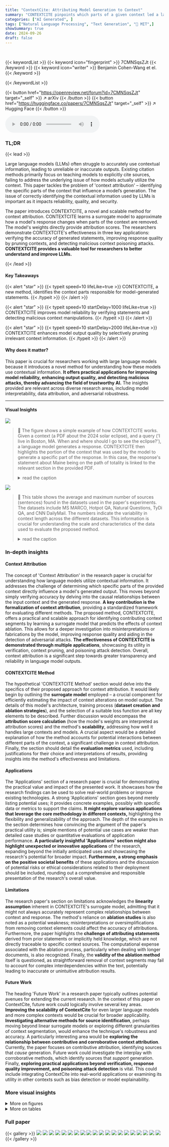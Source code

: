 ```yaml
---
title: "ContextCite: Attributing Model Generation to Context"
summary: "CONTEXTCITE pinpoints which parts of a given context led a language model to generate a specific statement, improving model verification and response quality."
categories: ["AI Generated", ]
tags: ["Natural Language Processing", "Text Generation", "🏢 MIT",]
showSummary: true
date: 2024-09-26
draft: false
---
```


<br>

{{< keywordList >}}
{{< keyword icon="fingerprint" >}} 7CMNSqsZJt {{< /keyword >}}
{{< keyword icon="writer" >}} Benjamin Cohen-Wang et el. {{< /keyword >}}
 
{{< /keywordList >}}

{{< button href="https://openreview.net/forum?id=7CMNSqsZJt" target="_self" >}}
↗ arXiv
{{< /button >}}
{{< button href="https://huggingface.co/papers/7CMNSqsZJt" target="_self" >}}
↗ Hugging Face
{{< /button >}}



<audio controls>
    <source src="https://ai-paper-reviewer.com/7CMNSqsZJt/podcast.wav" type="audio/wav">
    Your browser does not support the audio element.
</audio>


### TL;DR


{{< lead >}}

Large language models (LLMs) often struggle to accurately use contextual information, leading to unreliable or inaccurate outputs.  Existing citation methods primarily focus on teaching models to explicitly cite sources, failing to address the underlying issue of how models actually utilize the context. This paper tackles the problem of 'context attribution' – identifying the specific parts of the context that influence a model’s generation.  The issue of correctly identifying the contextual information used by LLMs is important as it impacts reliability, quality, and security. 

The paper introduces CONTEXTCITE, a novel and scalable method for context attribution. CONTEXTCITE learns a surrogate model to approximate how a model's response changes when parts of the context are removed.  The model's weights directly provide attribution scores.  The researchers demonstrate CONTEXTCITE's effectiveness in three key applications: verifying the accuracy of generated statements, improving response quality by pruning contexts, and detecting malicious context poisoning attacks.  **CONTEXTCITE provides a valuable tool for researchers to better understand and improve LLMs.**

{{< /lead >}}


#### Key Takeaways

{{< alert "star" >}}
{{< typeit speed=10 lifeLike=true >}} CONTEXTCITE, a new method, identifies the context parts responsible for model-generated statements. {{< /typeit >}}
{{< /alert >}}

{{< alert "star" >}}
{{< typeit speed=10 startDelay=1000 lifeLike=true >}} CONTEXTCITE improves model reliability by verifying statements and detecting malicious context manipulations. {{< /typeit >}}
{{< /alert >}}

{{< alert "star" >}}
{{< typeit speed=10 startDelay=2000 lifeLike=true >}} CONTEXTCITE enhances model output quality by selectively pruning irrelevant context information. {{< /typeit >}}
{{< /alert >}}

#### Why does it matter?
This paper is crucial for researchers working with large language models because it introduces a novel method for understanding how these models use contextual information.  **It offers practical applications for improving model reliability, enhancing output quality, and detecting malicious attacks, thereby advancing the field of trustworthy AI.** The insights provided are relevant across diverse research areas, including model interpretability, data attribution, and adversarial robustness.

------
#### Visual Insights



![](https://ai-paper-reviewer.com/7CMNSqsZJt/figures_1_1.jpg)

> 🔼 The figure shows a simple example of how CONTEXTCITE works. Given a context (a PDF about the 2024 solar eclipse), and a query ('I live in Boston, MA. When and where should I go to see the eclipse?'), a language model generates a response.  CONTEXTCITE then highlights the portion of the context that was used by the model to generate a specific part of the response. In this case, the response's statement about Maine being on the path of totality is linked to the relevant section in the provided PDF.
> <details>
> <summary>read the caption</summary>
> Figure 1: CONTEXTCITE. Our context attribution method, CONTEXTCITE, traces any specified generated statement back to the parts of the context that are responsible for it.
> </details>





![](https://ai-paper-reviewer.com/7CMNSqsZJt/tables_13_1.jpg)

> 🔼 This table shows the average and maximum number of sources (sentences) found in the datasets used in the paper's experiments. The datasets include MS MARCO, Hotpot QA, Natural Questions, TyDi QA, and CNN DailyMail.  The numbers indicate the variability in context length across the different datasets. This information is crucial for understanding the scale and characteristics of the data used to evaluate the proposed method.
> <details>
> <summary>read the caption</summary>
> Table 1: The average and maximum numbers of sources (in this case, sentences) among the up to 1,000 randomly sampled examples from each of the datasets we consider.
> </details>





### In-depth insights


#### Context Attribution
The concept of 'Context Attribution' in the research paper is crucial for understanding how language models utilize contextual information.  It addresses the challenge of determining which specific parts of the provided context directly influence a model's generated output. This moves beyond simply verifying accuracy by delving into the causal relationships between the input context and the generated response. **A key contribution is the formalization of context attribution**, providing a standardized framework for evaluating different methods. The proposed method, CONTEXTCITE, offers a practical and scalable approach for identifying contributing context segments by learning a surrogate model that predicts the effects of context ablation.  This allows for a deeper investigation into misinterpretations or fabrications by the model, improving response quality and aiding in the detection of adversarial attacks. **The effectiveness of CONTEXTCITE is demonstrated through multiple applications**, showcasing its utility in verification, context pruning, and poisoning attack detection.  Overall, context attribution is a significant step towards greater transparency and reliability in language model outputs.

#### CONTEXTCITE Method
The hypothetical 'CONTEXTCITE Method' section would delve into the specifics of their proposed approach for context attribution.  It would likely begin by outlining the **surrogate model** employed – a crucial component for efficiently estimating the impact of context alterations on model output. The details of this model's architecture, training process (**dataset creation and ablation strategies**), and the selection of a suitable loss function are all key elements to be described.  Further discussion would encompass the **attribution score calculation** (how the model's weights are interpreted as attribution scores) and the method's **scalability**, addressing how well it handles large contexts and models. A crucial aspect would be a detailed explanation of how the method accounts for potential interactions between different parts of the context, a significant challenge in context attribution.  Finally, the section should detail the **evaluation metrics** used, including justifications for their choice and interpretations of results, providing insights into the method's effectiveness and limitations.

#### Applications
The 'Applications' section of a research paper is crucial for demonstrating the practical value and impact of the presented work.  It showcases how the research findings can be used to solve real-world problems or improve existing technologies. A strong 'Applications' section goes beyond merely listing potential uses; it provides concrete examples, possibly with specific data or metrics to support the claims.  **It might explore various applications that leverage the core methodology in different contexts,** highlighting the flexibility and generalizability of the approach. The depth of the examples in the section determines how convincing the argument of the paper's practical utility is; simple mentions of potential use cases are weaker than detailed case studies or quantitative evaluations of application performance.  **A particularly insightful 'Applications' section might also highlight unexpected or innovative applications** of the research, expanding beyond the initially anticipated uses and showcasing the research's potential for broader impact.  **Furthermore, a strong emphasis on the positive societal benefits** of these applications and the discussion of potential risks or ethical considerations related to their deployment should be included, rounding out a comprehensive and responsible presentation of the research's overall value.

#### Limitations
The research paper's section on limitations acknowledges the **linearity assumption** inherent in CONTEXTCITE's surrogate model, admitting that it might not always accurately represent complex relationships between context and response.  The method's reliance on **ablation studies** is also noted as a potential weakness; misinterpretations or oversimplifications from removing context elements could affect the accuracy of attributions.  Furthermore, the paper highlights the **challenge of attributing statements** derived from prior statements or implicitly held knowledge, which are not directly traceable to specific context sources.  The computational expense associated with the ablation process, particularly when dealing with longer documents, is also recognized.  Finally, the **validity of the ablation method** itself is questioned, as straightforward removal of context segments may fail to account for complex interdependencies within the text, potentially leading to inaccurate or unintuitive attribution results.

#### Future Work
The heading 'Future Work' in a research paper typically outlines potential avenues for extending the current research.  In the context of this paper on ContextCite, future work could logically involve several key areas.  **Improving the scalability of ContextCite** for even larger language models and more complex contexts would be crucial for broader applicability.  **Investigating alternative methods for source identification**, perhaps moving beyond linear surrogate models or exploring different granularities of context segmentation, would enhance the technique's robustness and accuracy.  A particularly interesting area would be **exploring the relationship between contributive and corroborative context attribution**.  Currently, the paper focuses on contributive attribution, identifying sources that *cause* generation. Future work could investigate the interplay with corroborative methods, which identify sources that *support* generation.  Finally, **exploring practical applications beyond verification, response quality improvement, and poisoning attack detection** is vital.  This could include integrating ContextCite into real-world applications or examining its utility in other contexts such as bias detection or model explainability.


### More visual insights

<details>
<summary>More on figures
</summary>


![](https://ai-paper-reviewer.com/7CMNSqsZJt/figures_4_1.jpg)

> 🔼 This figure demonstrates an example of how CONTEXTCITE, a linear surrogate model, is used for context attribution.  The left side shows the context, query, and generated response. The middle shows the attribution scores (weights of the linear model). The right displays a scatter plot comparing the model's predictions of logit-scaled probabilities against the actual values, for various context ablations. The plot shows a strong linear correlation, indicating the model's accuracy.
> <details>
> <summary>read the caption</summary>
> Figure 2: An example of the linear surrogate model used by CONTEXTCITE. On the left, we consider a context, query, and response generated by Llama-3-8B [22] about weather in Antarctica. In the middle, we list the weights of a linear surrogate model that estimates the logit-scaled probability of the response as a function of the context ablation vector (3); CONTEXTCITE casts these weights as attribution scores. On the right, we plot the surrogate model's predictions against the actual logit-scaled probabilities for random context ablations. Two sources appear to be primarily responsible for the response, resulting in four “clusters” corresponding to whether each of these sources is included or excluded. These sources appear to interact linearly—the effect of removing both sources is close to the sum of the effects of removing each source individually. As a result, the linear surrogate model faithfully captures the language model's behavior.
> </details>



![](https://ai-paper-reviewer.com/7CMNSqsZJt/figures_5_1.jpg)

> 🔼 This figure demonstrates how inducing sparsity in the surrogate model improves sample efficiency for context attribution.  It shows that even with many sources, only a small subset is truly relevant in predicting model responses for both summarization and question answering tasks.  LASSO regularization effectively identifies these crucial sources with fewer ablations, leading to a more efficient and accurate surrogate model.
> <details>
> <summary>read the caption</summary>
> Figure 3: Inducing sparsity improves the surrogate model's sample efficiency. In CNN DailyMail [28], a summarization task, and Natural Questions [29], a question answering task, we observe that the number of sources that are “relevant” for a particular statement generated by Llama-3-8B [22] is small, even when the context comprises many sources (Figure 3a). Therefore, inducing sparsity via LASSO yields an accurate surrogate model with just a few ablations (Figure 3b). See Appendix A.4 for the exact setup.
> </details>



![](https://ai-paper-reviewer.com/7CMNSqsZJt/figures_7_1.jpg)

> 🔼 This figure demonstrates an example of how CONTEXTCITE, a linear surrogate model, is used for context attribution.  The left side shows the context, query, and generated response. The middle shows the attribution scores (weights of the linear model) assigned by CONTEXTCITE to each source. The right side displays a scatter plot comparing the surrogate model's predictions to the actual logit probabilities obtained by ablating different parts of the context.  The linear relationship shown indicates the model effectively captures the model's behavior.
> <details>
> <summary>read the caption</summary>
> Figure 2: An example of the linear surrogate model used by CONTEXTCITE. On the left, we consider a context, query, and response generated by Llama-3-8B [22] about weather in Antarctica. In the middle, we list the weights of a linear surrogate model that estimates the logit-scaled probability of the response as a function of the context ablation vector (3); CONTEXTCITE casts these weights as attribution scores. On the right, we plot the surrogate model's predictions against the actual logit-scaled probabilities for random context ablations. Two sources appear to be primarily responsible for the response, resulting in four “clusters” corresponding to whether each of these sources is included or excluded. These sources appear to interact linearly—the effect of removing both sources is close to the sum of the effects of removing each source individually. As a result, the linear surrogate model faithfully captures the language model's behavior.
> </details>



![](https://ai-paper-reviewer.com/7CMNSqsZJt/figures_7_2.jpg)

> 🔼 This figure compares the performance of CONTEXTCITE against several baseline methods for context attribution across different datasets and language models. Two metrics are used for evaluation: top-k log-probability drop and linear datamodeling score.  CONTEXTCITE demonstrates superior performance, even with a limited number of context ablations, suggesting its effectiveness in identifying relevant context sources.
> <details>
> <summary>read the caption</summary>
> Figure 4: Evaluating context attributions. We report the top-k log-probability drop (Figure 4a) and linear datamodeling score (Figure 4b) of CONTEXTCITE and baselines. We evaluate attributions of responses generated by Llama-3-8B and Phi-3-mini on up to 1,000 randomly sampled validation examples from each of three benchmarks. We find that CONTEXTCITE using just 32 context ablations consistently matches or outperforms the baselines-attention, gradient norm, semantic similarity and leave-one-out-across benchmarks and models. Increasing the number of context ablations to {64, 128, 256} can further improve the quality of CONTEXTCITE attributions in this setting as well.
> </details>



![](https://ai-paper-reviewer.com/7CMNSqsZJt/figures_8_1.jpg)

> 🔼 This figure illustrates an example of how CONTEXTCITE uses a linear surrogate model to perform context attribution.  It shows a context, query, and response, along with the weights (attribution scores) assigned by the surrogate model to each part of the context. The plot demonstrates the model's ability to accurately predict the logit-scaled probability of the response given different context ablations, indicating a strong linear relationship between context features and response generation.
> <details>
> <summary>read the caption</summary>
> Figure 2: An example of the linear surrogate model used by CONTEXTCITE. On the left, we consider a context, query, and response generated by Llama-3-8B [22] about weather in Antarctica. In the middle, we list the weights of a linear surrogate model that estimates the logit-scaled probability of the response as a function of the context ablation vector (3); CONTEXTCITE casts these weights as attribution scores. On the right, we plot the surrogate model's predictions against the actual logit-scaled probabilities for random context ablations. Two sources appear to be primarily responsible for the response, resulting in four “clusters” corresponding to whether each of these sources is included or excluded. These sources appear to interact linearly—the effect of removing both sources is close to the sum of the effects of removing each source individually. As a result, the linear surrogate model faithfully captures the language model's behavior.
> </details>



![](https://ai-paper-reviewer.com/7CMNSqsZJt/figures_9_1.jpg)

> 🔼 This figure shows the results of two experiments evaluating the impact of pruning irrelevant information from the context before generating responses using a language model. The left graph shows that selecting only the top 2 to 16 most relevant sources based on CONTEXTCITE's attribution scores improved the F1 score on the HotpotQA dataset.  The right graph shows similar improvements on the Natural Questions dataset when using the top 8 to 128 sources. This demonstrates that CONTEXTCITE can effectively identify and select the most relevant parts of the context, leading to improved response quality.
> <details>
> <summary>read the caption</summary>
> Figure 6: Improving response quality by constructing query-specific contexts. On the left, we show that filtering contexts by selecting the top-{2, ..., 16} query-relevant sources (via CONTEXTCITE) improves the average F₁-score of Llama-3-8B on 1,000 randomly sampled examples from the Hotpot QA dataset. Similarly, on the right, simply replacing the entire context with the top-{8,..., 128} query-relevant sources boosts the average F₁-score of Llama-3-8B on 1,000 randomly sampled examples from the Natural Questions dataset. In both cases, CONTEXTCITE improves response quality by extracting the most query-relevant information from the context.
> </details>



![](https://ai-paper-reviewer.com/7CMNSqsZJt/figures_12_1.jpg)

> 🔼 This figure demonstrates an example of how CONTEXTCITE, a linear surrogate model, is used for context attribution. It shows the weights of the model (attribution scores), the actual vs predicted logit-scaled probabilities for random context ablations, and how these two sources primarily determine the response. The linearity of the model is highlighted, showing the additive effects of removing the sources.
> <details>
> <summary>read the caption</summary>
> Figure 2: An example of the linear surrogate model used by CONTEXTCITE. On the left, we consider a context, query, and response generated by Llama-3-8B [22] about weather in Antarctica. In the middle, we list the weights of a linear surrogate model that estimates the logit-scaled probability of the response as a function of the context ablation vector (3); CONTEXTCITE casts these weights as attribution scores. On the right, we plot the surrogate model's predictions against the actual logit-scaled probabilities for random context ablations. Two sources appear to be primarily responsible for the response, resulting in four “clusters” corresponding to whether each of these sources is included or excluded. These sources appear to interact linearly—the effect of removing both sources is close to the sum of the effects of removing each source individually. As a result, the linear surrogate model faithfully captures the language model's behavior.
> </details>



![](https://ai-paper-reviewer.com/7CMNSqsZJt/figures_12_2.jpg)

> 🔼 This figure demonstrates an example of how CONTEXTCITE, a linear surrogate model, is used for context attribution. It shows a context, query, and response generated by Llama-3-8B about the weather in Antarctica. The figure highlights the model's weights (attribution scores) and a plot comparing the surrogate model's predictions against the actual logit-scaled probabilities for random context ablations. The results show a strong linear relationship between the model’s predictions and the actual probabilities, indicating that the surrogate model effectively captures the language model's behavior. This example shows two main sources that primarily contribute to the response.
> <details>
> <summary>read the caption</summary>
> Figure 2: An example of the linear surrogate model used by CONTEXTCITE. On the left, we consider a context, query, and response generated by Llama-3-8B [22] about weather in Antarctica. In the middle, we list the weights of a linear surrogate model that estimates the logit-scaled probability of the response as a function of the context ablation vector (3); CONTEXTCITE casts these weights as attribution scores. On the right, we plot the surrogate model’s predictions against the actual logit-scaled probabilities for random context ablations. Two sources appear to be primarily responsible for the response, resulting in four “clusters” corresponding to whether each of these sources is included or excluded. These sources appear to interact linearly—the effect of removing both sources is close to the sum of the effects of removing each source individually. As a result, the linear surrogate model faithfully captures the language model’s behavior.
> </details>



![](https://ai-paper-reviewer.com/7CMNSqsZJt/figures_14_1.jpg)

> 🔼 This figure illustrates an example of CONTEXTCITE's linear surrogate model.  The left shows a context, query, and model-generated response. The middle displays the weights of the linear surrogate model (interpreted as attribution scores). The right shows a scatter plot comparing the surrogate model's predictions of logit-scaled probabilities against actual logit-scaled probabilities from random context ablations. The strong linear correlation demonstrates the model's accuracy in capturing the language model's behavior.  The example highlights how a few key context sources strongly influence the response.
> <details>
> <summary>read the caption</summary>
> Figure 2: An example of the linear surrogate model used by CONTEXTCITE. On the left, we consider a context, query, and response generated by Llama-3-8B [22] about weather in Antarctica. In the middle, we list the weights of a linear surrogate model that estimates the logit-scaled probability of the response as a function of the context ablation vector (3); CONTEXTCITE casts these weights as attribution scores. On the right, we plot the surrogate model’s predictions against the actual logit-scaled probabilities for random context ablations. Two sources appear to be primarily responsible for the response, resulting in four “clusters” corresponding to whether each of these sources is included or excluded. These sources appear to interact linearly—the effect of removing both sources is close to the sum of the effects of removing each source individually. As a result, the linear surrogate model faithfully captures the language model’s behavior.
> </details>



![](https://ai-paper-reviewer.com/7CMNSqsZJt/figures_15_1.jpg)

> 🔼 This figure shows an example of how CONTEXTCITE uses a linear surrogate model to perform context attribution.  The left side displays the context, query, and response generated by a language model. The middle shows the weights (attribution scores) of the linear surrogate model. The right side displays a scatter plot comparing the surrogate model's predictions against the actual probabilities from context ablations, illustrating the model's accuracy in capturing the language model's behavior. The example highlights the linear interaction between two key sources in generating the response.
> <details>
> <summary>read the caption</summary>
> Figure 2: An example of the linear surrogate model used by CONTEXTCITE. On the left, we consider a context, query, and response generated by Llama-3-8B [22] about weather in Antarctica. In the middle, we list the weights of a linear surrogate model that estimates the logit-scaled probability of the response as a function of the context ablation vector (3); CONTEXTCITE casts these weights as attribution scores. On the right, we plot the surrogate model's predictions against the actual logit-scaled probabilities for random context ablations. Two sources appear to be primarily responsible for the response, resulting in four “clusters” corresponding to whether each of these sources is included or excluded. These sources appear to interact linearly—the effect of removing both sources is close to the sum of the effects of removing each source individually. As a result, the linear surrogate model faithfully captures the language model's behavior.
> </details>



![](https://ai-paper-reviewer.com/7CMNSqsZJt/figures_15_2.jpg)

> 🔼 This figure shows an example of how CONTEXTCITE uses a linear surrogate model to perform context attribution.  It demonstrates the model's ability to accurately predict the logit probability of a response based on ablating different parts of the context. The strong correlation between predicted and actual probabilities highlights the effectiveness of the linear surrogate model in capturing the language model's behavior. The example focuses on an Antarctica weather query.
> <details>
> <summary>read the caption</summary>
> Figure 2: An example of the linear surrogate model used by CONTEXTCITE. On the left, we consider a context, query, and response generated by Llama-3-8B [22] about weather in Antarctica. In the middle, we list the weights of a linear surrogate model that estimates the logit-scaled probability of the response as a function of the context ablation vector (3); CONTEXTCITE casts these weights as attribution scores. On the right, we plot the surrogate model's predictions against the actual logit-scaled probabilities for random context ablations. Two sources appear to be primarily responsible for the response, resulting in four “clusters” corresponding to whether each of these sources is included or excluded. These sources appear to interact linearly—the effect of removing both sources is close to the sum of the effects of removing each source individually. As a result, the linear surrogate model faithfully captures the language model's behavior.
> </details>



![](https://ai-paper-reviewer.com/7CMNSqsZJt/figures_16_1.jpg)

> 🔼 This figure shows an example of how CONTEXTCITE uses a linear surrogate model to attribute a response to parts of the input context.  The left panel shows the context, query and generated response. The middle panel shows the weights of the linear model, which are interpreted as attribution scores for each source. The right panel compares the surrogate model's predictions to the actual logit probabilities for various context ablations, demonstrating the model's accuracy in capturing the language model's behavior.
> <details>
> <summary>read the caption</summary>
> Figure 2: An example of the linear surrogate model used by CONTEXTCITE. On the left, we consider a context, query, and response generated by Llama-3-8B [22] about weather in Antarctica. In the middle, we list the weights of a linear surrogate model that estimates the logit-scaled probability of the response as a function of the context ablation vector (3); CONTEXTCITE casts these weights as attribution scores. On the right, we plot the surrogate model's predictions against the actual logit-scaled probabilities for random context ablations. Two sources appear to be primarily responsible for the response, resulting in four “clusters” corresponding to whether each of these sources is included or excluded. These sources appear to interact linearly—the effect of removing both sources is close to the sum of the effects of removing each source individually. As a result, the linear surrogate model faithfully captures the language model’s behavior.
> </details>



![](https://ai-paper-reviewer.com/7CMNSqsZJt/figures_16_2.jpg)

> 🔼 This figure demonstrates how CONTEXTCITE uses a linear surrogate model to perform context attribution.  It shows an example of a context, query, and generated response, along with the attribution scores (weights of the surrogate model) assigned to different parts of the context. The plot on the right visually shows the strong correlation between the surrogate model's predictions and the actual logit-scaled probabilities, indicating the model's accuracy in capturing the language model's behavior.
> <details>
> <summary>read the caption</summary>
> Figure 2: An example of the linear surrogate model used by CONTEXTCITE. On the left, we consider a context, query, and response generated by Llama-3-8B [22] about weather in Antarctica. In the middle, we list the weights of a linear surrogate model that estimates the logit-scaled probability of the response as a function of the context ablation vector (3); CONTEXTCITE casts these weights as attribution scores. On the right, we plot the surrogate model's predictions against the actual logit-scaled probabilities for random context ablations. Two sources appear to be primarily responsible for the response, resulting in four “clusters” corresponding to whether each of these sources is included or excluded. These sources appear to interact linearly—the effect of removing both sources is close to the sum of the effects of removing each source individually. As a result, the linear surrogate model faithfully captures the language model's behavior.
> </details>



![](https://ai-paper-reviewer.com/7CMNSqsZJt/figures_17_1.jpg)

> 🔼 This figure shows an example of how CONTEXTCITE uses a linear surrogate model to perform context attribution.  The left side shows the context, query, and generated response. The middle displays the weights of the linear model, which are interpreted as attribution scores. The right shows a scatter plot comparing the surrogate model's predictions with the actual logit probabilities from various context ablations. The close correlation between predicted and actual values demonstrates the model's accuracy in capturing the relationship between context and response. The example highlights the linear interaction between two key sources in generating the response.
> <details>
> <summary>read the caption</summary>
> Figure 2: An example of the linear surrogate model used by CONTEXTCITE. On the left, we consider a context, query, and response generated by Llama-3-8B [22] about weather in Antarctica. In the middle, we list the weights of a linear surrogate model that estimates the logit-scaled probability of the response as a function of the context ablation vector (3); CONTEXTCITE casts these weights as attribution scores. On the right, we plot the surrogate model's predictions against the actual logit-scaled probabilities for random context ablations. Two sources appear to be primarily responsible for the response, resulting in four “clusters” corresponding to whether each of these sources is included or excluded. These sources appear to interact linearly—the effect of removing both sources is close to the sum of the effects of removing each source individually. As a result, the linear surrogate model faithfully captures the language model’s behavior.
> </details>



![](https://ai-paper-reviewer.com/7CMNSqsZJt/figures_19_1.jpg)

> 🔼 This figure illustrates an example of how CONTEXTCITE, a context attribution method, uses a linear surrogate model to estimate the logit-scaled probability of a response. It shows the weights of the linear model as attribution scores and compares the model's predictions against actual probabilities for random context ablations.  The close match between predicted and actual probabilities demonstrates the model's accuracy in capturing the language model's behavior.
> <details>
> <summary>read the caption</summary>
> Figure 2: An example of the linear surrogate model used by CONTEXTCITE. On the left, we consider a context, query, and response generated by Llama-3-8B [22] about weather in Antarctica. In the middle, we list the weights of a linear surrogate model that estimates the logit-scaled probability of the response as a function of the context ablation vector (3); CONTEXTCITE casts these weights as attribution scores. On the right, we plot the surrogate model's predictions against the actual logit-scaled probabilities for random context ablations. Two sources appear to be primarily responsible for the response, resulting in four “clusters” corresponding to whether each of these sources is included or excluded. These sources appear to interact linearly—the effect of removing both sources is close to the sum of the effects of removing each source individually. As a result, the linear surrogate model faithfully captures the language model's behavior.
> </details>



![](https://ai-paper-reviewer.com/7CMNSqsZJt/figures_21_1.jpg)

> 🔼 This figure illustrates how CONTEXTCITE uses a linear surrogate model to estimate the logit-scaled probability of a response based on context ablations.  It shows an example with a context, query, and response about the weather in Antarctica.  The model weights are displayed as attribution scores, and a scatter plot demonstrates the model's accuracy in predicting the actual logit-scaled probabilities. The linearity of the model's behavior and its ability to capture the effect of ablations are highlighted.
> <details>
> <summary>read the caption</summary>
> Figure 2: An example of the linear surrogate model used by CONTEXTCITE. On the left, we consider a context, query, and response generated by Llama-3-8B [22] about weather in Antarctica. In the middle, we list the weights of a linear surrogate model that estimates the logit-scaled probability of the response as a function of the context ablation vector (3); CONTEXTCITE casts these weights as attribution scores. On the right, we plot the surrogate model's predictions against the actual logit-scaled probabilities for random context ablations. Two sources appear to be primarily responsible for the response, resulting in four “clusters” corresponding to whether each of these sources is included or excluded. These sources appear to interact linearly—the effect of removing both sources is close to the sum of the effects of removing each source individually. As a result, the linear surrogate model faithfully captures the language model's behavior.
> </details>



![](https://ai-paper-reviewer.com/7CMNSqsZJt/figures_22_1.jpg)

> 🔼 This figure shows an example of how CONTEXTCITE uses a linear surrogate model to attribute a response to parts of the context.  The left panel shows the context, query, and generated response. The middle panel shows the weights (attribution scores) assigned by the linear surrogate model to each source in the context. The right panel shows a scatter plot comparing the model's predictions to the actual log-probabilities, demonstrating the model's accuracy in capturing the language model's behavior.
> <details>
> <summary>read the caption</summary>
> Figure 2: An example of the linear surrogate model used by CONTEXTCITE. On the left, we consider a context, query, and response generated by Llama-3-8B [22] about weather in Antarctica. In the middle, we list the weights of a linear surrogate model that estimates the logit-scaled probability of the response as a function of the context ablation vector (3); CONTEXTCITE casts these weights as attribution scores. On the right, we plot the surrogate model's predictions against the actual logit-scaled probabilities for random context ablations. Two sources appear to be primarily responsible for the response, resulting in four “clusters” corresponding to whether each of these sources is included or excluded. These sources appear to interact linearly—the effect of removing both sources is close to the sum of the effects of removing each source individually. As a result, the linear surrogate model faithfully captures the language model's behavior.
> </details>



![](https://ai-paper-reviewer.com/7CMNSqsZJt/figures_23_1.jpg)

> 🔼 This figure demonstrates an example of how CONTEXTCITE, a linear surrogate model, is used for context attribution. It shows the weights (attribution scores) assigned to different parts of the context for a given response. The plot on the right shows the strong correlation between the surrogate model's predictions and the actual log-probabilities, indicating the model's accuracy.
> <details>
> <summary>read the caption</summary>
> Figure 2: An example of the linear surrogate model used by CONTEXTCITE. On the left, we consider a context, query, and response generated by Llama-3-8B [22] about weather in Antarctica. In the middle, we list the weights of a linear surrogate model that estimates the logit-scaled probability of the response as a function of the context ablation vector (3); CONTEXTCITE casts these weights as attribution scores. On the right, we plot the surrogate model's predictions against the actual logit-scaled probabilities for random context ablations. Two sources appear to be primarily responsible for the response, resulting in four “clusters” corresponding to whether each of these sources is included or excluded. These sources appear to interact linearly—the effect of removing both sources is close to the sum of the effects of removing each source individually. As a result, the linear surrogate model faithfully captures the language model’s behavior.
> </details>



![](https://ai-paper-reviewer.com/7CMNSqsZJt/figures_24_1.jpg)

> 🔼 This figure illustrates an example of how CONTEXTCITE, a method for context attribution, uses a linear surrogate model to approximate the relationship between context ablations and the logit-scaled probability of a response. The left shows the context, query and generated response. The middle shows the attribution scores derived from the weights of the linear surrogate model. The right plots the surrogate model predictions against the actual logit-scaled probabilities, demonstrating a strong correlation and showcasing the method's effectiveness.
> <details>
> <summary>read the caption</summary>
> Figure 2: An example of the linear surrogate model used by CONTEXTCITE. On the left, we consider a context, query, and response generated by Llama-3-8B [22] about weather in Antarctica. In the middle, we list the weights of a linear surrogate model that estimates the logit-scaled probability of the response as a function of the context ablation vector (3); CONTEXTCITE casts these weights as attribution scores. On the right, we plot the surrogate model's predictions against the actual logit-scaled probabilities for random context ablations. Two sources appear to be primarily responsible for the response, resulting in four “clusters” corresponding to whether each of these sources is included or excluded. These sources appear to interact linearly—the effect of removing both sources is close to the sum of the effects of removing each source individually. As a result, the linear surrogate model faithfully captures the language model's behavior.
> </details>



![](https://ai-paper-reviewer.com/7CMNSqsZJt/figures_25_1.jpg)

> 🔼 This figure shows an example of how CONTEXTCITE uses a linear surrogate model to approximate the language model's behavior, illustrating its effectiveness.  It highlights the key components of the method: using context ablation vectors, learning a linear surrogate model, and interpreting the model weights as attribution scores. The plot demonstrates the strong correlation between predicted and actual logit-scaled probabilities, suggesting the surrogate model accurately captures the relationship between context and response.
> <details>
> <summary>read the caption</summary>
> Figure 2: An example of the linear surrogate model used by CONTEXTCITE. On the left, we consider a context, query, and response generated by Llama-3-8B [22] about weather in Antarctica. In the middle, we list the weights of a linear surrogate model that estimates the logit-scaled probability of the response as a function of the context ablation vector (3); CONTEXTCITE casts these weights as attribution scores. On the right, we plot the surrogate model's predictions against the actual logit-scaled probabilities for random context ablations. Two sources appear to be primarily responsible for the response, resulting in four “clusters” corresponding to whether each of these sources is included or excluded. These sources appear to interact linearly—the effect of removing both sources is close to the sum of the effects of removing each source individually. As a result, the linear surrogate model faithfully captures the language model's behavior.
> </details>



![](https://ai-paper-reviewer.com/7CMNSqsZJt/figures_26_1.jpg)

> 🔼 The figure displays the results of evaluating CONTEXTCITE and several baseline methods for context attribution.  It shows the top-k log-probability drop and linear datamodeling score for each method across three different benchmarks (HotpotQA, TyDi QA, and CNN DailyMail) using two language models (Llama-3-8B and Phi-3-mini).  The results demonstrate that CONTEXTCITE, even with a small number of context ablations (32), performs competitively with or better than the baseline methods.
> <details>
> <summary>read the caption</summary>
> Figure 4: Evaluating context attributions. We report the top-k log-probability drop (Figure 4a) and linear datamodeling score (Figure 4b) of CONTEXTCITE and baselines. We evaluate attributions of responses generated by Llama-3-8B and Phi-3-mini on up to 1,000 randomly sampled validation examples from each of three benchmarks. We find that CONTEXTCITE using just 32 context ablations consistently matches or outperforms the baselines-attention, gradient norm, semantic similarity and leave-one-out-across benchmarks and models. Increasing the number of context ablations to {64, 128, 256} can further improve the quality of CONTEXTCITE attributions in this setting as well.
> </details>



![](https://ai-paper-reviewer.com/7CMNSqsZJt/figures_27_1.jpg)

> 🔼 This figure displays the results of evaluating word-level context attributions using two metrics: top-k log-probability drop and linear datamodeling score.  The evaluation is performed on the Llama-3-70B model for CNN DailyMail and HotpotQA datasets.  It compares CONTEXTCITE against baselines (Average Attention and Similarity). The top-k log-probability drop measures the impact of removing the top-scoring words on the generation probability, indicating the relevance of identified words. The linear datamodeling score assesses how well the attribution scores predict the effect of random word ablations.  The figure shows that CONTEXTCITE generally outperforms the baselines in both metrics.
> <details>
> <summary>read the caption</summary>
> Figure 12: Evaluating word-level context attributions. We report the top-k log-probability drop (Figure 12a) and linear datamodeling score (Figure 12b) of CONTEXTCITE and baselines. We evaluate attributions of responses generated by Llama-3-70B on 1,000 randomly sampled validation examples from each of CNN DailyMail and Hotpot QA.
> </details>



![](https://ai-paper-reviewer.com/7CMNSqsZJt/figures_27_2.jpg)

> 🔼 This figure shows the results of evaluating CONTEXTCITE's performance on word-level context attribution using two metrics: top-k log-probability drop and linear datamodeling score.  The evaluation was performed on Llama-3-70B, a large language model, with data from the CNN DailyMail and HotpotQA datasets.  The figure visually compares CONTEXTCITE against several baseline methods to demonstrate its effectiveness in identifying relevant words within the context that contribute to the generation of specific statements in the model's output.
> <details>
> <summary>read the caption</summary>
> Figure 12: Evaluating word-level context attributions. We report the top-k log-probability drop (Figure 12a) and linear datamodeling score (Figure 12b) of CONTEXTCITE and baselines. We evaluate attributions of responses generated by Llama-3-70B on 1,000 randomly sampled validation examples from each of CNN DailyMail and Hotpot QA.
> </details>



![](https://ai-paper-reviewer.com/7CMNSqsZJt/figures_29_1.jpg)

> 🔼 This figure demonstrates the linear surrogate model used in CONTEXTCITE.  The left shows example context, query, and generated response. The middle shows attribution scores (weights of the linear model). The right shows a scatter plot comparing the model's predictions to the actual logit probabilities for various context ablations, demonstrating the model's accuracy in capturing the language model's behavior.
> <details>
> <summary>read the caption</summary>
> Figure 2: An example of the linear surrogate model used by CONTEXTCITE. On the left, we consider a context, query, and response generated by Llama-3-8B [22] about weather in Antarctica. In the middle, we list the weights of a linear surrogate model that estimates the logit-scaled probability of the response as a function of the context ablation vector (3); CONTEXTCITE casts these weights as attribution scores. On the right, we plot the surrogate model's predictions against the actual logit-scaled probabilities for random context ablations. Two sources appear to be primarily responsible for the response, resulting in four “clusters” corresponding to whether each of these sources is included or excluded. These sources appear to interact linearly-the effect of removing both sources is close to the sum of the effects of removing each source individually. As a result, the linear surrogate model faithfully captures the language model's behavior.
> </details>



![](https://ai-paper-reviewer.com/7CMNSqsZJt/figures_30_1.jpg)

> 🔼 This figure compares the performance of CONTEXTCITE against other baseline methods for context attribution on multiple datasets and language models.  Two metrics are used for evaluation: Top-k log-probability drop (measures how much the probability of generating the original response decreases when removing the top-k highest-scoring sources) and Linear Datamodeling Score (measures how well attribution scores predict the effect of randomly removing sources).  The results show that CONTEXTCITE consistently outperforms the baselines, particularly when using only 32 context ablations. Increasing the number of ablations improves performance further.
> <details>
> <summary>read the caption</summary>
> Figure 4: Evaluating context attributions. We report the top-k log-probability drop (Figure 4a) and linear datamodeling score (Figure 4b) of CONTEXTCITE and baselines. We evaluate attributions of responses generated by Llama-3-8B and Phi-3-mini on up to 1,000 randomly sampled validation examples from each of three benchmarks. We find that CONTEXTCITE using just 32 context ablations consistently matches or outperforms the baselines-attention, gradient norm, semantic similarity and leave-one-out-across benchmarks and models. Increasing the number of context ablations to {64, 128, 256} can further improve the quality of CONTEXTCITE attributions in this setting as well.
> </details>



![](https://ai-paper-reviewer.com/7CMNSqsZJt/figures_30_2.jpg)

> 🔼 This figure evaluates the performance of CONTEXTCITE and several baseline methods for context attribution using two metrics: top-k log-probability drop and linear datamodeling score.  The results show CONTEXTCITE's superiority, particularly when using only 32 context ablations, indicating efficiency and effectiveness.
> <details>
> <summary>read the caption</summary>
> Figure 4: Evaluating context attributions. We report the top-k log-probability drop (Figure 4a) and linear datamodeling score (LDS) (2) of CONTEXTCITE and baselines. We evaluate attributions of responses generated by Llama-3-8B and Phi-3-mini on up to 1,000 randomly sampled validation examples from each of three benchmarks. We find that CONTEXTCITE using just 32 context ablations consistently matches or outperforms the baselines-attention, gradient norm, semantic similarity and leave-one-out-across benchmarks and models. Increasing the number of context ablations to {64, 128, 256} can further improve the quality of CONTEXTCITE attributions in this setting as well.
> </details>



![](https://ai-paper-reviewer.com/7CMNSqsZJt/figures_31_1.jpg)

> 🔼 This figure illustrates an example of how CONTEXTCITE uses a linear surrogate model to approximate the language model's behavior. The left shows the context, query, and generated response. The middle shows the weights (attribution scores) learned by the surrogate model. The right shows the surrogate model's predictions plotted against actual logit-scaled probabilities for random context ablations. The linear relationship between the model's predictions and the actual probabilities indicates that the surrogate model accurately captures the language model's behavior.
> <details>
> <summary>read the caption</summary>
> Figure 2: An example of the linear surrogate model used by CONTEXTCITE. On the left, we consider a context, query, and response generated by Llama-3-8B [22] about weather in Antarctica. In the middle, we list the weights of a linear surrogate model that estimates the logit-scaled probability of the response as a function of the context ablation vector (3); CONTEXTCITE casts these weights as attribution scores. On the right, we plot the surrogate model's predictions against the actual logit-scaled probabilities for random context ablations. Two sources appear to be primarily responsible for the response, resulting in four “clusters” corresponding to whether each of these sources is included or excluded. These sources appear to interact linearly—the effect of removing both sources is close to the sum of the effects of removing each source individually. As a result, the linear surrogate model faithfully captures the language model's behavior.
> </details>



![](https://ai-paper-reviewer.com/7CMNSqsZJt/figures_34_1.jpg)

> 🔼 This figure demonstrates the linear surrogate model used by CONTEXTCITE.  The left panel shows an example context, query, and generated response. The middle panel displays the weights of a linear surrogate model, which are interpreted as attribution scores. The right panel shows a scatter plot comparing the surrogate model's predictions with actual logit-scaled probabilities, showing a high degree of correlation and indicating the model's accuracy.
> <details>
> <summary>read the caption</summary>
> Figure 2: An example of the linear surrogate model used by CONTEXTCITE. On the left, we consider a context, query, and response generated by Llama-3-8B [22] about weather in Antarctica. In the middle, we list the weights of a linear surrogate model that estimates the logit-scaled probability of the response as a function of the context ablation vector (3); CONTEXTCITE casts these weights as attribution scores. On the right, we plot the surrogate model's predictions against the actual logit-scaled probabilities for random context ablations. Two sources appear to be primarily responsible for the response, resulting in four “clusters” corresponding to whether each of these sources is included or excluded. These sources appear to interact linearly—the effect of removing both sources is close to the sum of the effects of removing each source individually. As a result, the linear surrogate model faithfully captures the language model's behavior.
> </details>



</details>




<details>
<summary>More on tables
</summary>


![](https://ai-paper-reviewer.com/7CMNSqsZJt/tables_17_1.jpg)
> 🔼 This table presents statistics on the number of sources (sentences) in the datasets used for evaluating CONTEXTCITE.  It shows the average and maximum number of sentences found in each dataset's samples.  The datasets are MS MARCO, Hotpot QA, Natural Questions, TyDi QA, and CNN DailyMail.
> <details>
> <summary>read the caption</summary>
> Table 1: The average and maximum numbers of sources (in this case, sentences) among the up to 1,000 randomly sampled examples from each of the datasets we consider.
> </details>

![](https://ai-paper-reviewer.com/7CMNSqsZJt/tables_17_2.jpg)
> 🔼 This table presents a summary of the statistics for the number of sources (sentences) in the datasets used for the experiments in the paper.  It shows the average and maximum number of sentences used as context in the datasets MS MARCO, Hotpot QA, Natural Questions, TyDi QA, and CNN DailyMail.
> <details>
> <summary>read the caption</summary>
> Table 1: The average and maximum numbers of sources (in this case, sentences) among the up to 1,000 randomly sampled examples from each of the datasets we consider.
> </details>

![](https://ai-paper-reviewer.com/7CMNSqsZJt/tables_18_1.jpg)
> 🔼 This table presents a summary of the statistics for the datasets used in the paper's experiments.  For each dataset (MS MARCO, Hotpot QA, Natural Questions, TyDi QA, and CNN DailyMail), it shows the average and maximum number of sources (sentences) found in a randomly selected subset of 1000 examples.  This gives an idea of the variability in context length across the different datasets.
> <details>
> <summary>read the caption</summary>
> Table 1: The average and maximum numbers of sources (in this case, sentences) among the up to 1,000 randomly sampled examples from each of the datasets we consider.
> </details>

![](https://ai-paper-reviewer.com/7CMNSqsZJt/tables_18_2.jpg)
> 🔼 This table presents the accuracy of CONTEXTCITE in detecting three different types of prompt injection attacks.  The attacks are categorized as handcrafted and optimization-based, and are tested on two different language models: Phi-3-mini and Llama-3-8B. The accuracy is measured using two metrics: top-1 accuracy (identifying the attack source as the most influential) and top-3 accuracy (identifying the attack source among the top three most influential sources).
> <details>
> <summary>read the caption</summary>
> Table 2: We report the top-1 accuracy of CONTEXTCITE when used to detect three different types of prompt injection attacks on Llama-3-8B and Phi-3-mini.
> </details>

![](https://ai-paper-reviewer.com/7CMNSqsZJt/tables_20_1.jpg)
> 🔼 This table presents a statistical overview of the number of sources (sentences) found in the datasets used in the paper's experiments.  It shows the average and maximum number of sentences in each dataset for up to 1000 randomly selected examples. This information is useful in understanding the scale and variability of the datasets used for evaluating the CONTEXTCITE method.
> <details>
> <summary>read the caption</summary>
> Table 1: The average and maximum numbers of sources (in this case, sentences) among the up to 1,000 randomly sampled examples from each of the datasets we consider.
> </details>

![](https://ai-paper-reviewer.com/7CMNSqsZJt/tables_28_1.jpg)
> 🔼 This table presents a statistical summary of the number of sources (sentences) found in the datasets used for the experiments in the paper.  It shows the average and maximum number of sources per example across several datasets (MS MARCO, Hotpot QA, Natural Questions, TyDi QA, and CNN DailyMail). This information is useful to understand the variability in context length and complexity across different datasets.
> <details>
> <summary>read the caption</summary>
> Table 1: The average and maximum numbers of sources (in this case, sentences) among the up to 1,000 randomly sampled examples from each of the datasets we consider.
> </details>

![](https://ai-paper-reviewer.com/7CMNSqsZJt/tables_32_1.jpg)
> 🔼 This table presents a summary of the statistics for the number of sources (sentences) in the datasets used in the paper's experiments.  It shows the average and maximum number of sentences found within the context for each of the datasets: MS MARCO, Hotpot QA, Natural Questions, TyDi QA, and CNN DailyMail. These statistics provide context for understanding the size and complexity of the contexts used in the experiments evaluating the CONTEXTCITE model.
> <details>
> <summary>read the caption</summary>
> Table 1: The average and maximum numbers of sources (in this case, sentences) among the up to 1,000 randomly sampled examples from each of the datasets we consider.
> </details>

</details>




### Full paper

{{< gallery >}}
<img src="https://ai-paper-reviewer.com/7CMNSqsZJt/1.png" class="grid-w50 md:grid-w33 xl:grid-w25" />
<img src="https://ai-paper-reviewer.com/7CMNSqsZJt/2.png" class="grid-w50 md:grid-w33 xl:grid-w25" />
<img src="https://ai-paper-reviewer.com/7CMNSqsZJt/3.png" class="grid-w50 md:grid-w33 xl:grid-w25" />
<img src="https://ai-paper-reviewer.com/7CMNSqsZJt/4.png" class="grid-w50 md:grid-w33 xl:grid-w25" />
<img src="https://ai-paper-reviewer.com/7CMNSqsZJt/5.png" class="grid-w50 md:grid-w33 xl:grid-w25" />
<img src="https://ai-paper-reviewer.com/7CMNSqsZJt/6.png" class="grid-w50 md:grid-w33 xl:grid-w25" />
<img src="https://ai-paper-reviewer.com/7CMNSqsZJt/7.png" class="grid-w50 md:grid-w33 xl:grid-w25" />
<img src="https://ai-paper-reviewer.com/7CMNSqsZJt/8.png" class="grid-w50 md:grid-w33 xl:grid-w25" />
<img src="https://ai-paper-reviewer.com/7CMNSqsZJt/9.png" class="grid-w50 md:grid-w33 xl:grid-w25" />
<img src="https://ai-paper-reviewer.com/7CMNSqsZJt/10.png" class="grid-w50 md:grid-w33 xl:grid-w25" />
<img src="https://ai-paper-reviewer.com/7CMNSqsZJt/11.png" class="grid-w50 md:grid-w33 xl:grid-w25" />
<img src="https://ai-paper-reviewer.com/7CMNSqsZJt/12.png" class="grid-w50 md:grid-w33 xl:grid-w25" />
<img src="https://ai-paper-reviewer.com/7CMNSqsZJt/13.png" class="grid-w50 md:grid-w33 xl:grid-w25" />
<img src="https://ai-paper-reviewer.com/7CMNSqsZJt/14.png" class="grid-w50 md:grid-w33 xl:grid-w25" />
<img src="https://ai-paper-reviewer.com/7CMNSqsZJt/15.png" class="grid-w50 md:grid-w33 xl:grid-w25" />
<img src="https://ai-paper-reviewer.com/7CMNSqsZJt/16.png" class="grid-w50 md:grid-w33 xl:grid-w25" />
<img src="https://ai-paper-reviewer.com/7CMNSqsZJt/17.png" class="grid-w50 md:grid-w33 xl:grid-w25" />
<img src="https://ai-paper-reviewer.com/7CMNSqsZJt/18.png" class="grid-w50 md:grid-w33 xl:grid-w25" />
<img src="https://ai-paper-reviewer.com/7CMNSqsZJt/19.png" class="grid-w50 md:grid-w33 xl:grid-w25" />
<img src="https://ai-paper-reviewer.com/7CMNSqsZJt/20.png" class="grid-w50 md:grid-w33 xl:grid-w25" />
{{< /gallery >}}